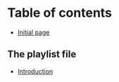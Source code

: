 # Table of contents

* [Initial page](README.md)

## The playlist file

* [Introduction](the-playlist-file/introduction.md)

